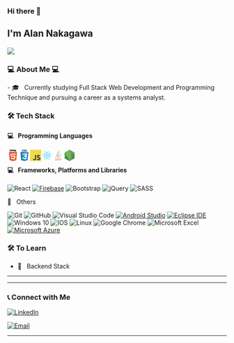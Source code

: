 ### Hi there 👋<h2> I'm Alan Nakagawa</h2>

<img align='center' src="https://media.giphy.com/media/iIqmM5tTjmpOB9mpbn/giphy.gif" width="230">

<h3>💻 About Me 💻</h3>
- 🎓 &nbsp; Currently studying Full Stack Web Development and Programming Technique and pursuing a career as a systems analyst.


<h3>🛠 Tech Stack</h3>
<h4>💻 &nbsp; Programming Languages</h4>

<img align="left" alt="HTML5" width="26px" src="https://raw.githubusercontent.com/github/explore/80688e429a7d4ef2fca1e82350fe8e3517d3494d/topics/html/html.png" />
<img align="left" alt="CSS3" width="26px" src="https://raw.githubusercontent.com/github/explore/80688e429a7d4ef2fca1e82350fe8e3517d3494d/topics/css/css.png" />
<img align="left" alt="JavaScript" width="26px" src="https://raw.githubusercontent.com/github/explore/80688e429a7d4ef2fca1e82350fe8e3517d3494d/topics/javascript/javascript.png" />
<img align="left" alt="React" width="26px" src="https://raw.githubusercontent.com/github/explore/80688e429a7d4ef2fca1e82350fe8e3517d3494d/topics/react/react.png" />
<img align="left" alt="JAVA" width="26px" src="https://raw.githubusercontent.com/github/explore/80688e429a7d4ef2fca1e82350fe8e3517d3494d/topics/java/java.png" />
<img align="left" alt="Node.js" width="26px" src="https://raw.githubusercontent.com/github/explore/80688e429a7d4ef2fca1e82350fe8e3517d3494d/topics/nodejs/nodejs.png" />

<br/>



 
 <h4>💻 &nbsp; Frameworks, Platforms and Libraries</h4> 
 
![React](https://img.shields.io/badge/react-%2320232a.svg?style=for-the-badge&logo=react&logoColor=%2361DAFB)
[![Firebase](https://img.shields.io/badge/Firebase-%23FFCA28.svg?style=for-the-badge&logo=firebase&logoColor=black)](https://firebase.google.com/)
![Bootstrap](https://img.shields.io/badge/bootstrap-%23563D7C.svg?style=for-the-badge&logo=bootstrap&logoColor=white)
![jQuery](https://img.shields.io/badge/jquery-%230769AD.svg?style=for-the-badge&logo=jquery&logoColor=white)
![SASS](https://img.shields.io/badge/SASS-hotpink.svg?style=for-the-badge&logo=SASS&logoColor=white)

 
🔧 &nbsp; Others
  
![Git](https://img.shields.io/badge/git-%23F05033.svg?style=for-the-badge&logo=git&logoColor=white)
![GitHub](https://img.shields.io/badge/github-%23121011.svg?style=for-the-badge&logo=github&logoColor=white)
![Visual Studio Code](https://img.shields.io/badge/VisualStudioCode-0078d7.svg?style=for-the-badge&logo=visual-studio-code&logoColor=white)
[![Android Studio](https://img.shields.io/badge/Android_Studio-%233DDC84.svg?style=for-the-badge&logo=android-studio&logoColor=white)](https://developer.android.com/studio)
[![Eclipse IDE](https://img.shields.io/badge/Eclipse_IDE-%23000000.svg?style=for-the-badge&logo=eclipse-ide&logoColor=white)](https://www.eclipse.org/ide/)
![Windows 10](https://img.shields.io/badge/Windows-0078D6?style=for-the-badge&logo=windows&logoColor=white)
![IOS](https://img.shields.io/badge/iOS-000000?style=for-the-badge&logo=ios&logoColor=white)
![Linux](https://img.shields.io/badge/Linux-FCC624?style=for-the-badge&logo=linux&logoColor=black)
![Google Chrome](https://img.shields.io/badge/Google%20Chrome-4285F4?style=for-the-badge&logo=GoogleChrome&logoColor=white)
![Microsoft Excel](https://img.shields.io/badge/Microsoft_Excel-217346?style=for-the-badge&logo=microsoft-excel&logoColor=white)
[![Microsoft Azure](https://img.shields.io/badge/Microsoft_Azure-%230078D4.svg?style=for-the-badge&logo=microsoft-azure&logoColor=white)](https://azure.microsoft.com/)





<h3>🛠 To Learn</h3>

- 🔧 &nbsp; Backend Stack

<hr>


<hr>

<h3> 📞  Connect with Me </h3>

<p align="center">



<a href="https://www.linkedin.com/in/alannaka/"><img alt="LinkedIn" src="https://img.shields.io/badge/LinkedIn-Alan%20Nakagawa-blue?style=flat-square&logo=linkedin"></a>


<a href="mailto:alannkgw@hotmail.com"><img alt="Email" src="https://img.shields.io/badge/Email-alannkgw@hotmail.com-blue?style=flat-square&logo=gmail"></a>

</p>





<hr>

